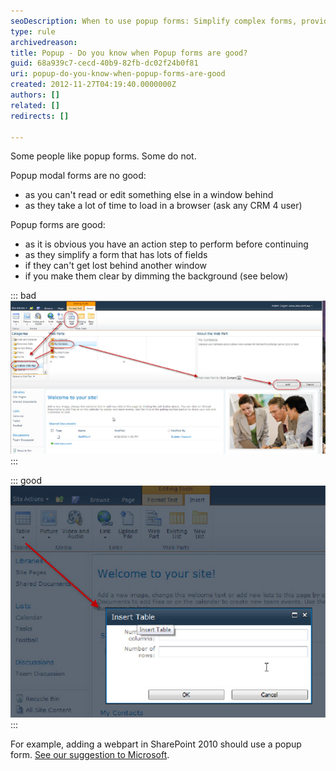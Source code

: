 ```yaml
---
seoDescription: When to use popup forms: Simplify complex forms, provide clear action steps and avoid distractions.
type: rule
archivedreason: 
title: Popup - Do you know when Popup forms are good?
guid: 68a939c7-cecd-40b9-82fb-dc02f24b0f81
uri: popup-do-you-know-when-popup-forms-are-good
created: 2012-11-27T04:19:40.0000000Z
authors: []
related: []
redirects: []

---
```


Some people like popup forms. Some do not.

Popup modal forms are no good:

- as you can't read or edit something else in a window behind
- as they take a lot of time to load in a browser (ask any CRM 4 user)

<!--endintro-->

Popup forms are good:

- as it is obvious you have an action step to perform before continuing
- as they simplify a form that has lots of fields
- if they can't get lost behind another window
- if you make them clear by dimming the background (see below)

::: bad  
![Figure: Bad example - if this was a popup form it would be easier to focus on where to look (as a minimum you would be looking at half the screen)](../../assets/Popup01.jpg)  
:::

::: good  
![Figure: Good example - the popup with the dimmed background is much more intuitive](../../assets/Popup02.jpg)  
:::

For example, adding a webpart in SharePoint 2010 should use a popup form. [See our suggestion to Microsoft](http://www.ssw.com.au/ssw/standards/BetterSoftwareSuggestions/sharepoint.aspx#PopupForm).
